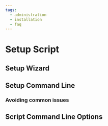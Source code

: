```yaml
---
tags:
  - administration
  - installation
  - faq
---
```


# Setup Script

## Setup Wizard

## Setup Command Line

### Avoiding common issues

## Script Command Line Options
